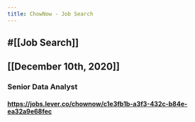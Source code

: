 ```yaml
---
title: ChowNow - Job Search
---
```


## #[[Job Search]]

## 

## [[December 10th, 2020]]
### Senior Data Analyst
#### https://jobs.lever.co/chownow/c1e3fb1b-a3f3-432c-b84e-ea32a9e68fec
